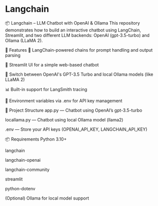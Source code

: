 # Langchain
📦 Langchain – LLM Chatbot with OpenAI & Ollama
This repository demonstrates how to build an interactive chatbot using LangChain, Streamlit, and two different LLM backends: OpenAI (gpt-3.5-turbo) and Ollama (LLaMA 2).

🚀 Features
🔗 LangChain-powered chains for prompt handling and output parsing

💬 Streamlit UI for a simple web-based chatbot

🤖 Switch between OpenAI's GPT-3.5 Turbo and local Ollama models (like LLaMA 2)

📊 Built-in support for LangSmith tracing

🔐 Environment variables via .env for API key management

📁 Project Structure
app.py — Chatbot using OpenAI’s gpt-3.5-turbo

locallama.py — Chatbot using local Ollama model (llama2)

.env — Store your API keys (OPENAI_API_KEY, LANGCHAIN_API_KEY)

📦 Requirements
Python 3.10+

langchain

langchain-openai

langchain-community

streamlit

python-dotenv

(Optional) Ollama for local model support
